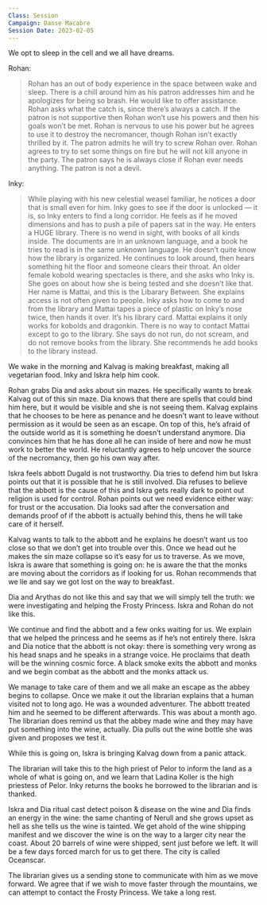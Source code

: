 ```yaml
---
Class: Session
Campaign: Danse Macabre
Session Date: 2023-02-05
---
```

We opt to sleep in the cell and we all have dreams.

Rohan:
> Rohan has an out of body experience in the space between wake and sleep. There is a chill around him as his patron addresses him and he apologizes for being so brash. He would like to offer assistance. Rohan asks what the catch is, since there’s always a catch. If the patron is not supportive then Rohan won’t use his powers and then his goals won’t be met. Rohan is nervous to use his power but he agrees to use it to destroy the necromancer, though Rohan isn’t exactly thrilled by it. The patron admits he will try to screw Rohan over. Rohan agrees to try to set some things on fire but he will not kill anyone in the party. The patron says he is always close if Rohan ever needs anything. The patron is not a devil.

Inky:
> While playing with his new celestial weasel familiar, he notices a door that is small even for him. Inky goes to see if the door is unlocked — it is, so Inky enters to find a long corridor. He feels as if he moved dimensions and has to push a pile of papers sat in the way. He enters a HUGE library. There is no wend in sight, with books of all kinds inside. The documents are in an unknown language, and a book he tries to read is in the same unknown language. He doesn’t quite know how the library is organized. He continues to look around, then hears something hit the floor and someone clears their throat. An older female kobold wearing spectacles is there, and she asks who Inky is. She goes on about how she is being tested and she doesn’t like that. Her name is Mattai, and this is the Libarary Between. She explains access is not often given to people. Inky asks how to come to and from the library and Mattai tapes a piece of plastic on Inky’s nose twice, then hands it over. It’s his library card. Mattai explains it only works for kobolds and dragonkin. There is no way to contact Mattai except to go to the library. She says do not run, do not scream, and do not remove books from the library. She recommends he add books to the library instead.

We wake in the morning and Kalvag is making breakfast, making all vegetarian food. Inky and Iskra help him cook.

Rohan grabs Dia and asks about sin mazes. He specifically wants to break Kalvag out of this sin maze. Dia knows that there are spells that could bind him here, but it would be visible and she is not seeing them. Kalvag explains that he chooses to be here as penance and he doesn’t want to leave without permission as it would be seen as an escape. On top of this, he’s afraid of the outside world as it is something he doesn’t understand anymore. Dia convinces him that he has done all he can inside of here and now he must work to better the world. He reluctantly agrees to help uncover the source of the necromancy, then go his own way after.

Iskra feels abbott Dugald is not trustworthy. Dia tries to defend him but Iskra points out that it is possible that he is still involved. Dia refuses to believe that the abbott is the cause of this and Iskra gets really dark to point out religion is used for control. Rohan points out we need evidence either way: for trust or the accusation. Dia looks sad after the conversation and demands proof of if the abbott is actually behind this, thens he will take care of it herself.

Kalvag wants to talk to the abbott and he explains he doesn’t want us too close so that we don’t get into trouble over this. Once we head out he makes the sin maze collapse so it’s easy for us to traverse. As we move, Iskra is aware that something is going on: he is aware the that the monks are moving about the corridors as if looking for us. Rohan recommends that we lie and say we got lost on the way to breakfast.

Dia and Arythas do not like this and say that we will simply tell the truth: we were investigating and helping the Frosty Princess. Iskra and Rohan do not like this.

We continue and find the abbott and a few onks waiting for us. We explain that we helped the princess and he seems as if he’s not entirely there. Iskra and Dia notice that the abbott is not okay: there is something very wrong as his head snaps and he speaks in a strange voice. He proclaims that death will be the winning cosmic force. A black smoke exits the abbott and monks and we begin combat as the abbott and the monks attack us.

We manage to take care of them and we all make an escape as the abbey begins to collapse. Once we make it out the librarian explains that a human visited not to long ago. He was a wounded adventurer. The abbott treated him and he seemed to be different afterwards. This was about a month ago. The librarian does remind us that the abbey made wine and they may have put something into the wine, actually. Dia pulls out the wine bottle she was given and proposes we test it.

While this is going on, Iskra is bringing Kalvag down from a panic attack.

The librarian will take this to the high priest of Pelor to inform the land as a whole of what is going on, and we learn that Ladina Koller is the high priestess of Pelor. Inky returns the books he borrowed to the librarian and is thanked.

Iskra and Dia ritual cast detect poison & disease on the wine and Dia finds an energy in the wine: the same chanting of Nerull and she grows upset as hell as she tells us the wine is tainted. We get ahold of the wine shipping manifest and we discover the wine is on the way to a larger city near the coast. About 20 barrels of wine were shipped, sent just before we left. It will be a few days forced march for us to get there. The city is called Oceanscar.

The librarian gives us a sending stone to communicate with him as we move forward. We agree that if we wish to move faster through the mountains, we can attempt to contact the Frosty Princess. We take a long rest.